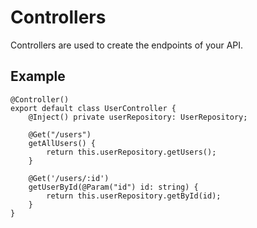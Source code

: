 # Controllers

Controllers are used to create the endpoints of your API.

## Example

```
@Controller()
export default class UserController {
    @Inject() private userRepository: UserRepository;

    @Get("/users")
    getAllUsers() {
        return this.userRepository.getUsers();
    }

    @Get('/users/:id')
    getUserById(@Param("id") id: string) {
        return this.userRepository.getById(id);
    }
}
```
